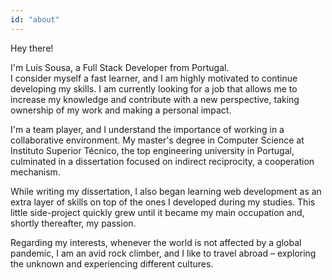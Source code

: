 ```yaml
---
id: "about"
---
```


Hey there!

I'm Luís Sousa, a Full Stack Developer from Portugal. \
I consider myself a fast learner, and I am highly motivated to continue developing my skills. I am currently looking for a job that allows me to increase my knowledge and contribute with a new perspective, taking ownership of my work and making a personal impact.

I'm a team player, and I understand the importance of working in a collaborative environment. My master's degree in Computer Science at Instituto Superior Técnico, the top engineering university in Portugal, culminated in a dissertation focused on indirect reciprocity, a cooperation mechanism.  

While writing my dissertation, I also began learning web development as an extra layer of skills on top of the ones I developed during my studies. This little side-project quickly grew until it became my main occupation and, shortly thereafter, my passion.

Regarding my interests, whenever the world is not affected by a global pandemic, I am an avid rock climber, and I like to travel abroad – exploring the unknown and experiencing different cultures.
